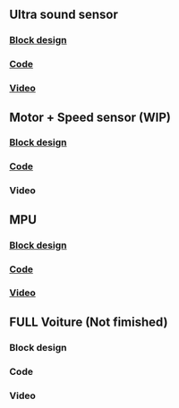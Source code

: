 ## Ultra sound sensor

### [Block design](VHDL/HC_SR04.pdf)



### [Code](VHDL/HC_SR04/vitis/Ultrasoon/src)



### [Video](https://www.youtube.com/shorts/eBlgeqNFo5I) 

## Motor + Speed sensor (WIP)
### [Block design](https://github.com/SeppeBudenaers/SoC_PXL_2024/blob/main/VHDL/MotorControl.pdf)



### [Code](https://github.com/SeppeBudenaers/SoC_PXL_2024/tree/main/VHDL/MotorControl/vitis/Car/src)



### Video 



## MPU
### [Block design](VHDL/IMU.pdf)



### [Code](VHDL/IMU/vitis/IMU_TEST/src)



### [Video](https://www.youtube.com/watch?v=I253TAm4El0) 



## FULL Voiture (Not fimished)

### Block design

### Code

### Video 


